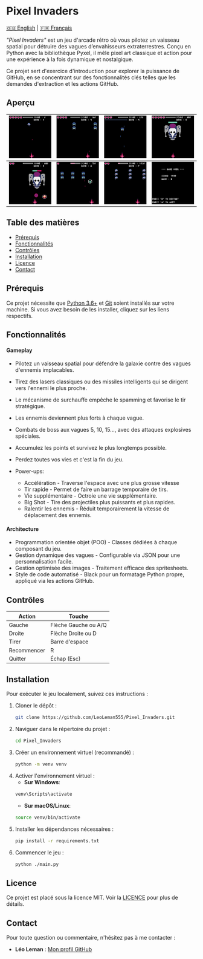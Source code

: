# Pixel Invaders

[🇬🇧 English](../README.md) | [🇫🇷 Français](README.fr.md)

*"Pixel Invaders"* est un jeu d'arcade rétro où vous pilotez un vaisseau spatial pour détruire des vagues d’envahisseurs extraterrestres. Conçu en Python avec la bibliothèque Pyxel, il mêle pixel art classique et action pour une expérience à la fois dynamique et nostalgique.

Ce projet sert d'exercice d'introduction pour explorer la puissance de GitHub, en se concentrant sur des fonctionnalités clés telles que les demandes d'extraction et les actions GitHub.

## Aperçu

| ![Screenshot 1](../assets/images/screenshots/screenshot_1.png) | ![Screenshot 2](../assets/images/screenshots/screenshot_2.png) | ![Screenshot 3](../assets/images/screenshots/screenshot_3.png) | ![Screenshot 4](../assets/images/screenshots/screenshot_4.png) |
|-----------------------------------------|-----------------------------------------|-----------------------------------------|-----------------------------------------|
| ![Screenshot 5](../assets/images/screenshots/screenshot_5.png) | ![../Screenshot 6](../assets/images/screenshots/screenshot_6.png) | ![Screenshot 7](../assets/images/screenshots/screenshot_7.png) | ![Screenshot 8](../assets/images/screenshots/screenshot_8.png) |


## Table des matières

- [Prérequis](#prérequis)
- [Fonctionnalités](#fonctionnalités)
- [Contrôles](#contrôles)
- [Installation](#installation)
- [Licence](#licence)
- [Contact](#contact)

## Prérequis

Ce projet nécessite que [Python 3.6+](https://www.python.org/) et [Git](https://git-scm.com/) soient installés sur votre machine. Si vous avez besoin de les installer, cliquez sur les liens respectifs.

## Fonctionnalités

#### Gameplay  

- Pilotez un vaisseau spatial pour défendre la galaxie contre des vagues d'ennemis implacables.  
- Tirez des lasers classiques ou des missiles intelligents qui se dirigent vers l'ennemi le plus proche.  
- Le mécanisme de surchauffe empêche le spamming et favorise le tir stratégique.  
- Les ennemis deviennent plus forts à chaque vague.  
- Combats de boss aux vagues 5, 10, 15..., avec des attaques explosives spéciales.  
- Accumulez les points et survivez le plus longtemps possible.
- Perdez toutes vos vies et c'est la fin du jeu.

- Power-ups:
  - Accélération - Traverse l'espace avec une plus grosse vitesse
  - Tir rapide - Permet de faire un barrage temporaire de tirs.
  - Vie supplémentaire - Octroie une vie supplémentaire.  
  - Big Shot - Tire des projectiles plus puissants et plus rapides.
  - Ralentir les ennemis - Réduit temporairement la vitesse de déplacement des ennemis.

#### Architecture

- Programmation orientée objet (POO) - Classes dédiées à chaque composant du jeu.  
- Gestion dynamique des vagues - Configurable via JSON pour une personnalisation facile.  
- Gestion optimisée des images - Traitement efficace des spritesheets.  
- Style de code automatisé - Black pour un formatage Python propre, appliqué via les actions GitHub.

## Contrôles

| Action        | Touche               |
|---------------|----------------------|
| Gauche        | Flèche Gauche ou A/Q |
| Droite        | Flèche Droite ou D   |
| Tirer         | Barre d'espace       |
| Recommencer   | R                    |
| Quitter       | Échap (Esc)          |

## Installation

Pour exécuter le jeu localement, suivez ces instructions :

1. Cloner le dépôt :
   ```bash
   git clone https://github.com/LeoLeman555/Pixel_Invaders.git
   ```
2. Naviguer dans le répertoire du projet :
   ```bash
   cd Pixel_Invaders
   ```
3. Créer un environnement virtuel (recommandé) :
   ```bash
   python -m venv venv
   ```
4. Activer l'environnement virtuel :
   - **Sur Windows**:
   ```bash
   venv\Scripts\activate
   ```
   - **Sur macOS/Linux**:
   ```bash
   source venv/bin/activate
   ```
5. Installer les dépendances nécessaires :
   ```bash
   pip install -r requirements.txt
   ```
6. Commencer le jeu :
   ```bash
   python ./main.py
   ```

## Licence

Ce projet est placé sous la licence MIT. Voir la [LICENCE](../LICENSE) pour plus de détails.

## Contact

Pour toute question ou commentaire, n'hésitez pas à me contacter :

- **Léo Leman** : [Mon profil GitHub](https://github.com/LeoLeman555)
